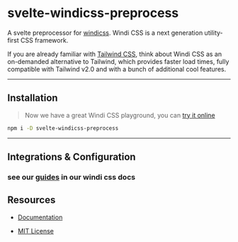 # svelte-windicss-preprocess

A svelte preprocessor for [windicss](https://github.com/windicss/windicss). Windi CSS is a next generation utility-first CSS framework.

If you are already familiar with [Tailwind CSS](https://tailwindcss.com/docs), think about Windi CSS as an on-demanded alternative to Tailwind, which provides faster load times, fully compatible with Tailwind v2.0 and with a bunch of additional cool features.

---

## Installation

> Now we have a great Windi CSS playground, you can [try it online](https://windicss.org/play.html)

```sh
npm i -D svelte-windicss-preprocess
```

---

## Integrations & Configuration

### see our [guides](https://windicss.org/integrations/svelte.html) in our windi css docs

## Resources

- [Documentation](https://windicss.org)

- [MIT License](https://github.com/windicss/svelte-windicss-preprocess/blob/main/LICENSE)